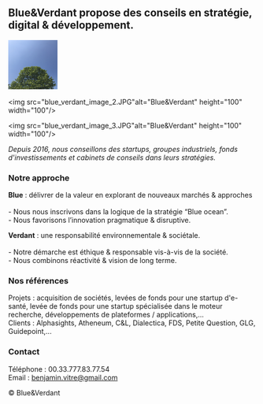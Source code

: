 <!DOCTYPE html>

<html lang="en">

<head>

  <meta charset="UTF-8">

  <title>Blue&Verdant - Conseils stratégie, digital & développement</title>

<head>

<link href="https://fonts.googleapis.com/css2?family=Montserrat&display=swap" rel="stylesheet">

</head>

  <link rel="stylesheet" href="style_ensemble_planete_blog.css">

</head>

<body>

  <h2>Blue&Verdant propose des conseils en stratégie, digital & développement.</h2>

  <p>
<img src="blue_verdant_image_1.JPG"alt="Blue&Verdant" height="100" width="100"/>

<img src="blue_verdant_image_2.JPG"alt="Blue&Verdant" height="100" width="100"/>

<img src="blue_verdant_image_3.JPG"alt="Blue&Verdant" height="100" width="100"/>
  
  </p>
  
<!-- https://pixabay.com/fr/photos/l-%c3%a9l%c3%a9phant-tronc-d%c3%a9fenses-for%c3%aat-1822636/ -->

<p>
<i>
Depuis 2016, nous conseillons des startups, groupes industriels, fonds d'investissements et cabinets de conseils dans leurs stratégies.
</i>
</p>
<h3>Notre approche</h3>

<p>
  <b>Blue</b> : délivrer de la valeur en explorant de nouveaux marchés & approches
<br>
<br>
- Nous nous inscrivons dans la logique de la stratégie “Blue ocean”.
<br>
- Nous favorisons l’innovation pragmatique & disruptive.
</p>
<p>
<b>Verdant</b> : une responsabilité environnementale & sociétale.
<br>
<br>
- Notre démarche est éthique & responsable vis-à-vis de la société.
<br>
- Nous combinons réactivité & vision de long terme.
</p>

<h3>Nos références</h3>
<p>
Projets : acquisition de sociétés, levées de fonds pour une startup d'e-santé, levée de fonds pour une startup spécialisée dans le moteur recherche, développements de plateformes / applications,...
<br>
Clients : Alphasights, Atheneum, C&L, Dialectica, FDS, Petite Question, GLG, Guidepoint,...
</p>

<h3>Contact</h3>

<p>
Téléphone : 00.33.777.83.77.54
<br>
Email : <u>benjamin.vitre@gmail.com</u>
</p>

<p>
© Blue&Verdant
</p>

</body>
</html>
